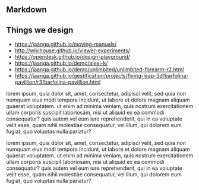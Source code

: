 ## Markdown


## Things we design

* https://jaanga.github.io/moving-manuals/
* http://wikihouse.github.io/viewer-experiments/
* https://opendesk.github.io/design-playground/
* https://jaanga.github.io/demo/alexi-k/
* https://jaanga.github.io/demo/unlimbited/unlimbited-forearm-r2.html
* https://jaanga.github.io/gestification/projects/flying-leap-3d/barfolina-pavillion/r3/barfolina-pavillion.html


lorem ipsum, quia dolor sit, amet, consectetur, adipisci velit, sed quia non numquam eius modi tempora incidunt, ut labore et dolore magnam aliquam quaerat voluptatem. ut enim ad minima veniam, quis nostrum exercitationem ullam corporis suscipit laboriosam, nisi ut aliquid ex ea commodi consequatur? quis autem vel eum iure reprehenderit, qui in ea voluptate velit esse, quam nihil molestiae consequatur, vel illum, qui dolorem eum fugiat, quo voluptas nulla pariatur?


lorem ipsum, quia dolor sit, amet, consectetur, adipisci velit, sed quia non numquam eius modi tempora incidunt, ut labore et dolore magnam aliquam quaerat voluptatem. ut enim ad minima veniam, quis nostrum exercitationem ullam corporis suscipit laboriosam, nisi ut aliquid ex ea commodi consequatur? quis autem vel eum iure reprehenderit, qui in ea voluptate velit esse, quam nihil molestiae consequatur, vel illum, qui dolorem eum fugiat, quo voluptas nulla pariatur?

